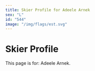 ```yaml
---
title: Skier Profile for Adeele Arnek
sex: "L"
id: "544"
image: "/img/flags/est.svg" 
---
```


# Skier Profile

This page is for: Adeele Arnek.
    